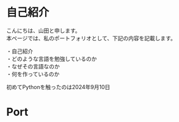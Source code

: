 
# 自己紹介

こんにちは、山田と申します。<br>
本ページでは、私のポートフォリオとして、下記の内容を記載します。<br>

・自己紹介<br>
・どのような言語を勉強しているのか<br>
・なぜその言語なのか<br>
・何を作っているのか<br>


初めてPythonを触ったのは2024年9月10日

# Port

